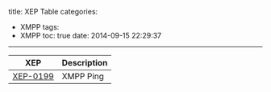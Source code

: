 title: XEP Table
categories:
  - XMPP
tags:
  - XMPP
toc: true
date: 2014-09-15 22:29:37
---


| XEP                 | Description             |
| ------------------- | ----------------------- |
| [XEP-0199][1]       | XMPP Ping               |


  [1]: http://xmpp.org/extensions/xep-0199.html